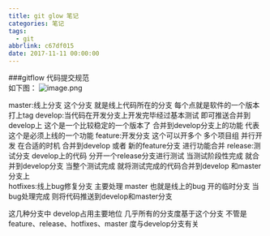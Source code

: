 ```yaml
---
title: git glow 笔记
categories: 笔记
tags:
  - git
abbrlink: c67df015
date: 2017-11-11 00:00:00
---
```

###gitflow 代码提交规范  
如下图：
![image.png](http://upload-images.jianshu.io/upload_images/3905525-270696a74d45d27a.png?imageMogr2/auto-orient/strip%7CimageView2/2/w/1240)

master:线上分支 这个分支 就是线上代码所在的分支 每个点就是软件的一个版本 打上tag 
develop:当代码在开发分支上开发完毕经过基本测试 即可推送合并到develop上 这个是一个比较稳定的一个版本了 合并到develop分支上的功能 代表这个是必须上线的一个功能 
feature:开发分支  这个可以开多个 多个项目组 并行开发 在合适的时机 合并到develop 或者 新的feature分支 进行功能合并
release:测试分支 develop上的代码 分开一个release分支进行测试 当测试阶段性完成 就合并到develop分支 当整个测试完成 就将测试完成的代码合并到develop 和master分支上   
hotfixes:线上bug修复分支 主要处理 master 也就是线上的bug 开的临时分支 当bug处理完成 则将代码推送到develop和master分支 

这几种分支中 develop占用主要地位 几乎所有的分支度基于这个分支  不管是 feature、release、hotfixes、master 度与develop分支有关
